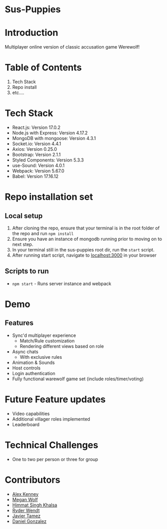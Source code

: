 # Sus-Puppies

# Introduction

Multiplayer online version of classic accusation game Werewolf!

# Table of Contents

1. Tech Stack
2. Repo install
3. etc....

# Tech Stack

- React.js: Version 17.0.2
- Node.js with Express: Version 4.17.2
- MongoDB with mongoose: Version 4.3.1
- Socket.io: Version 4.4.1
- Axios: Version 0.25.0
- Bootstrap: Version 2.1.1
- Styled Components: Version 5.3.3
- use-Sound: Version 4.0.1
- Webpack: Version 5.67.0
- Babel: Version 17.16.12

# Repo installation set

## Local setup

1. After cloning the repo, ensure that your terminal is in the root folder of the repo and run `npm install`
2. Ensure you have an instance of mongodb running prior to moving on to next step.
3. In your terminal still in the sus-puppies root dir, run the `start` script.
4. After running start script, navigate to [localhost:3000](http://localhost:3000) in your browser

## Scripts to run

- `npm start` - Runs server instance and webpack

# Demo

## Features

- Sync'd multiplayer experience
  - Match/Rule customization
  - Rendering different views based on role
- Async chats
  - With exclusive rules
- Animation & Sounds
- Host controls
- Login authentication
- Fully functional warewolf game set (include roles/timer/voting)

# Future Feature updates

- Video capabilities
- Additional villager roles implemented
- Leaderboard

# Technical Challenges

- One to two per person or three for group

# Contributors

- [Alex Kenney](https://www.linkedin.com/in/dareitus/)
- [Megan Wolf](https://www.linkedin.com/in/megan-n-wolf/)
- [Himmat Singh Khalsa](https://www.linkedin.com/in/himmatkhalsa/)
- [Ryder Wendt](https://www.linkedin.com/in/ryder-wendt/)
- [Javier Tamez](https://www.linkedin.com/in/javier-tamez/)
- [Daniel Gonzalez](https://www.linkedin.com/in/daniel-gonzalezmoreno/)
